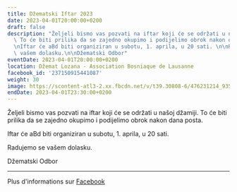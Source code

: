 ```yaml
---
title: Džematski Iftar 2023
date: 2023-04-01T20:00:00+0200
draft: false
description: "Željeli bismo vas pozvati na iftar koji će se održati u našoj džamiji.\
  \ To će biti prilika da se zajedno okupimo i podijelimo obrok nakon dana posta.\n\
  \nIftar će aBd biti organiziran u subotu, 1. aprila, u 20 sati. \n\nRadujemo se\
  \ vašem dolasku.\n\nDžematski Odbor"
eventDate: 2023-04-01T20:00:00+0200
location: Džemat Lozana - Association Bosniaque de Lausanne
facebook_id: '237150915441087'
weight: 30
image: https://scontent-atl3-2.xx.fbcdn.net/v/t39.30808-6/476231214_935500385377228_3500090740640109385_n.jpg?_nc_cat=101&ccb=1-7&_nc_sid=9e60e4&_nc_ohc=7Z7kK7Nxsm0Q7kNvwH-VoEm&_nc_oc=Adls8rU5ceykJ49UHO9uRPG_5jK4knh3TqSPVnRp1Tv1qf-UsgXNNIRlaoBReW789AI&_nc_zt=23&_nc_ht=scontent-atl3-2.xx&edm=ABTKTjYEAAAA&_nc_gid=eYMrwvp243GFc6JURPaclw&oh=00_AfUvB4Fm7a8jUzvfzvvRr7eZ09RjLh8rV3Bc9VxIEHANiw&oe=68AB175A
endDate: 2023-04-01T23:30:00+0200
---
```


Željeli bismo vas pozvati na iftar koji će se održati u našoj džamiji. To će biti prilika da se zajedno okupimo i podijelimo obrok nakon dana posta.

Iftar će aBd biti organiziran u subotu, 1. aprila, u 20 sati. 

Radujemo se vašem dolasku.

Džematski Odbor

---

Plus d'informations sur [Facebook](https://facebook.com/events/237150915441087)